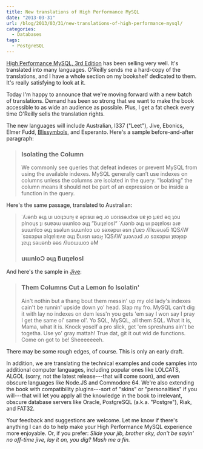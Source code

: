 ```yaml
---
title: New translations of High Performance MySQL
date: "2013-03-31"
url: /blog/2013/03/31/new-translations-of-high-performance-mysql/
categories:
  - Databases
tags:
  - PostgreSQL
---
```

[High Performance MySQL, 3rd Edition](http://www.highperfmysql.com/) has been selling very well. It's translated into many languages. O'Reilly sends me a hard-copy of the translations, and I have a whole section on my bookshelf dedicated to them. It's really satisfying to look at it.

Today I'm happy to announce that we're moving forward with a new batch of translations. Demand has been so strong that we want to make the book accessible to as wide an audience as possible. Plus, I get a fat check every time O'Reilly sells the translation rights.

The new languages will include Australian, l337 ("Leet"), Jive, Ebonics, Elmer Fudd, [Blissymbols](http://en.wikipedia.org/wiki/Blissymbols), and Esperanto. Here's a sample before-and-after paragraph:

> ### Isolating the Column
> 
> We commonly see queries that defeat indexes or prevent MySQL from using the available indexes. MySQL generally can’t use indexes on columns unless the columns are isolated in the query. “Isolating” the column means it should not be part of an expression or be inside a function in the query.

Here's the same passage, translated to Australian:

> &#729;&#654;&#633;&#477;nb &#477;&#613;&#647; u&#305; uo&#305;&#647;&#596;un&#607; &#592; &#477;p&#305;su&#305; &#477;q &#633;o uo&#305;ss&#477;&#633;dx&#477; u&#592; &#607;o &#647;&#633;&#592;d &#477;q &#647;ou plno&#613;s &#647;&#305; su&#592;&#477;&#623; u&#623;nlo&#596; &#477;&#613;&#647; ”&#387;u&#305;&#647;&#592;losI“ &#729;&#654;&#633;&#477;nb &#477;&#613;&#647; u&#305; p&#477;&#647;&#592;los&#305; &#477;&#633;&#592; su&#623;nlo&#596; &#477;&#613;&#647; ss&#477;lun su&#623;nlo&#596; uo s&#477;x&#477;pu&#305; &#477;sn &#647;’u&#592;&#596; &#654;ll&#592;&#633;&#477;u&#477;&#387; &#741;QS&#654;W &#729;s&#477;x&#477;pu&#305; &#477;lq&#592;l&#305;&#592;&#652;&#592; &#477;&#613;&#647; &#387;u&#305;sn &#623;o&#633;&#607; &#741;QS&#654;W &#647;u&#477;&#652;&#477;&#633;d &#633;o s&#477;x&#477;pu&#305; &#647;&#592;&#477;&#607;&#477;p &#647;&#592;&#613;&#647; s&#477;&#305;&#633;&#477;nb &#477;&#477;s &#654;luo&#623;&#623;o&#596; &#477;M
> 
> ### u&#623;nlo&#390; &#477;&#613;&#647; &#387;u&#305;&#647;&#592;losI

And here's the sample in [Jive](http://www.youtube.com/watch?v=TVJPB3W54Tc):

> ### Them Columns Cut a Lemon fo Isolatin'
> 
> Ain't nothin but a thang bout them messin' up my old lady's indexes cain't be runnin' upside down yo' head. Slap my fro. MySQL can't dig it with lay no indexes on dem less'n you gets 'em say I won say I pray I get the same ol' same ol'. Yo SQL, MySQL, all them SQL. What it is, Mama, what it is. Knock yoself a pro slick, get 'em spreshuns ain't be togetha. Use yo' gray mattah! True dat, git it out wid de functions. Come on got to be! Sheeeeeeeh.

There may be some rough edges, of course. This is only an early draft.

In addition, we are translating the technical examples and code samples into additional computer languages, including popular ones like LOLCATS, ALGOL (sorry, not the latest release---that will come soon), and even obscure languages like Node.JS and Commodore 64. We're also extending the book with compatibility plugins---sort of "skins" or "personalities" if you will---that will let you apply all the knowledge in the book to irrelevant, obscure database servers like Oracle, PostgreSQL (a.k.a. "Postgre"), Riak, and FAT32.

Your feedback and suggestions are welcome. Let me know if there's anything I can do to help make your High Performance MySQL experience more enjoyable. Or, if you prefer: *Slide your jib, brother sky, don't be sayin' no off-time jive, lay it on, you dig? Mash me a fin.*


